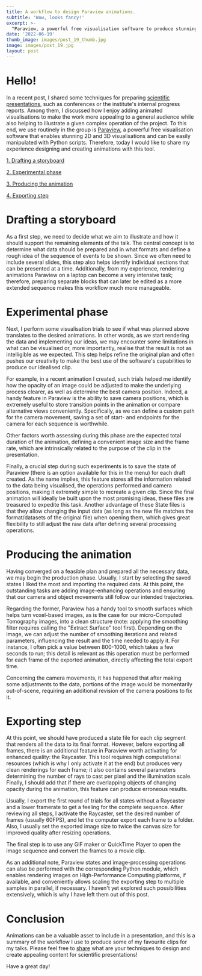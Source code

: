 ```yaml
---
title: A workflow to design Paraview animations.
subtitle: 'Wow, looks fancy!'
excerpt: >-
  "Paraview, a powerful free visualisation software to produce stunning 2D and 3D visualisations."
date: '2022-06-19'
thumb_image: images/post_19_thumb.jpg
image: images/post_19.jpg
layout: post
---
```


# Hello!

In a recent post, I shared some techniques for preparing [scientific presentations](https://franciscomcm.github.io/blog/preparing-presentations/), such as conferences or the institute's internal progress reports. Among them, I discussed how I enjoy adding animated visualisations to make the work more appealing to a general audience while also helping to illustrate a given complex operation of the project. To this end, we use routinely in the group is [Paraview](https://www.paraview.org), a powerful free visualisation software that enables stunning 2D and 3D visualisations and can be easily manipulated with Python scripts. Therefore, today I would like to share my experience designing and creating animations with this tool.

[1. Drafting a storyboard](#storyboard)

[2. Experimental phase](#experimenting_views)

[3. Producing the animation](#production)

[4. Exporting step](#export_setup)

# <a name="storyboard">Drafting a storyboard</a>

As a first step, we need to decide what we aim to illustrate and how it should support the remaining elements of the talk. The central concept is to determine what data should be prepared and in what formats and define a rough idea of the sequence of events to be shown. Since we often need to include several slides, this step also helps identify individual sections that can be presented at a time. Additionally, from my experience, rendering animations Paraview on a laptop can become a very intensive task; therefore, preparing separate blocks that can later be edited as a more extended sequence makes this workflow much more manageable.

# <a name="energy_manager">Experimental phase</a>

Next, I perform some visualisation trials to see if what was planned above translates to the desired animations. In other words, as we start rendering the data and implementing our ideas, we may encounter some limitations in what can be visualised or, more importantly, realise that the result is not as intelligible as we expected. This step helps refine the original plan and often pushes our creativity to make the best use of the software's capabilities to produce our idealised clip.

For example, in a recent animation I created, such trials helped me identify how the opacity of an image could be adjusted to make the underlying process clearer, as well as determine the best camera position. Indeed, a handy feature in Paraview is the ability to save camera positions, which is extremely useful to store transition points in the animation or compare alternative views conveniently. Specifically, as we can define a custom path for the camera movement, saving a set of start- and endpoints for the camera for each sequence is worthwhile.

Other factors worth assessing during this phase are the expected total duration of the animation, defining a convenient image size and the frame rate, which are intrinsically related to the purpose of the clip in the presentation.

Finally, a crucial step during such experiments is to save the state of Paraview (there is an option available for this in the menu) for each draft created. As the name implies, this feature stores all the information related to the data being visualised, the operations performed and camera positions, making it extremely simple to recreate a given clip. Since the final animation will ideally be built upon the most promising ideas, these files are treasured to expedite this task. Another advantage of these State files is that they allow changing the input data (as long as the new file matches the format/datasets of the original file) when opening them, which gives great flexibility to still adjust the raw data after defining several processing operations.

# <a name="production">Producing the animation</a>

Having converged on a feasible plan and prepared all the necessary data, we may begin the production phase. Usually, I start by selecting the saved states I liked the most and importing the required data. At this point, the outstanding tasks are adding image-enhancing operations and ensuring that our camera and object movements still follow our intended trajectories.

Regarding the former, Paraview has a handy tool to smooth surfaces which helps turn voxel-based images, as is the case for our micro-Computed Tomography images, into a clean structure (note: applying the smoothing filter requires calling the "Extract Surface" tool first). Depending on the image, we can adjust the number of smoothing iterations and related parameters, influencing the result and the time needed to apply it. For instance, I often pick a value between 800-1000, which takes a few seconds to run; this detail is relevant as this operation must be performed for each frame of the exported animation, directly affecting the total export time.

Concerning the camera movements, it has happened that after making some adjustments to the data, portions of the image would be momentarily out-of-scene, requiring an additional revision of the camera positions to fix it.

# <a name="export_setup">Exporting step</a>

At this point, we should have produced a state file for each clip segment that renders all the data to its final format. However, before exporting all frames, there is an additional feature in Paraview worth activating for enhanced quality: the Raycaster. This tool requires high computational resources (which is why I only activate it at the end) but produces very clean renderings for each frame; it also contains several parameters determining the number of rays to cast per pixel and the illumination scale. Finally, I should add that if there are overlapping objects of changing opacity during the animation, this feature can produce erroneous results.

Usually, I export the first round of trials for all states without a Raycaster and a lower framerate to get a feeling for the complete sequence. After reviewing all steps, I activate the Raycaster, set the desired number of frames (usually 60FPS), and let the computer export each frame to a folder. Also, I usually set the exported image size to twice the canvas size for improved quality after resizing operations.

The final step is to use any GIF maker or QuickTime Player to open the image sequence and convert the frames to a movie clip.

As an additional note, Paraview states and image-processing operations can also be performed with the corresponding Python module, which enables rendering images on High-Performance Computing platforms, if available, and conveniently allows scaling the exporting step to multiple samples in parallel, if necessary. I haven't yet explored such possibilities extensively, which is why I have left them out of this post.

# Conclusion

Animations can be a valuable asset to include in a presentation, and this is a summary of the workflow I use to produce some of my favourite clips for my talks. Please feel free to [share](https://twitter.com/_franciscomcm) what are your techniques to design and create appealing content for scientific presentations!

Have a great day!
